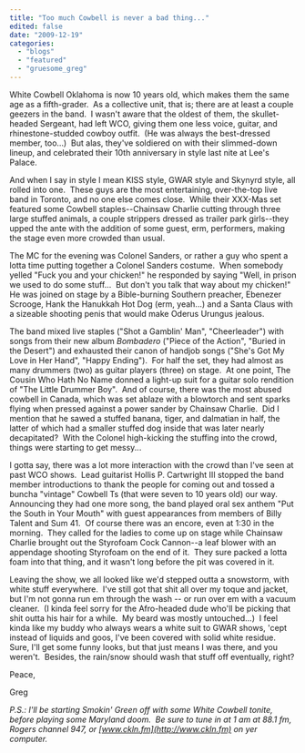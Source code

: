 ```yaml
---
title: "Too much Cowbell is never a bad thing..."
edited: false
date: "2009-12-19"
categories:
  - "blogs"
  - "featured"
  - "gruesome_greg"
---
```


White Cowbell Oklahoma is now 10 years old, which makes them the same age as a fifth-grader.  As a collective unit, that is; there are at least a couple geezers in the band.  I wasn't aware that the oldest of them, the skullet-headed Sergeant, had left WCO, giving them one less voice, guitar, and rhinestone-studded cowboy outfit.  (He was always the best-dressed member, too...)  But alas, they've soldiered on with their slimmed-down lineup, and celebrated their 10th anniversary in style last nite at Lee's Palace.

And when I say in style I mean KISS style, GWAR style and Skynyrd style, all rolled into one.  These guys are the most entertaining, over-the-top live band in Toronto, and no one else comes close.  While their XXX-Mas set featured some Cowbell staples--Chainsaw Charlie cutting through three large stuffed animals, a couple strippers dressed as trailer park girls--they upped the ante with the addition of some guest, erm, performers, making the stage even more crowded than usual.

The MC for the evening was Colonel Sanders, or rather a guy who spent a lotta time putting together a Colonel Sanders costume.  When somebody yelled "Fuck you and your chicken!" he responded by saying "Well, in prison we used to do some stuff...  But don't you talk that way about my chicken!"  He was joined on stage by a Bible-burning Southern preacher, Ebenezer Scrooge, Hank the Hanukkah Hot Dog (erm, yeah...) and a Santa Claus with a sizeable shooting penis that would make Oderus Urungus jealous.

The band mixed live staples ("Shot a Gamblin' Man", "Cheerleader") with songs from their new album _Bombadero_ ("Piece of the Action", "Buried in the Desert") and exhausted their canon of handjob songs ("She's Got My Love in Her Hand", "Happy Ending").  For half the set, they had almost as many drummers (two) as guitar players (three) on stage.  At one point, The Cousin Who Hath No Name donned a light-up suit for a guitar solo rendition of "The Little Drummer Boy".  And of course, there was the most abused cowbell in Canada, which was set ablaze with a blowtorch and sent sparks flying when pressed against a power sander by Chainsaw Charlie.  Did I mention that he sawed a stuffed banana, tiger, and dalmatian in half, the latter of which had a smaller stuffed dog inside that was later nearly decapitated?  With the Colonel high-kicking the stuffing into the crowd, things were starting to get messy...

I gotta say, there was a lot more interaction with the crowd than I've seen at past WCO shows.  Lead guitarist Hollis P. Cartwright III stopped the band member introductions to thank the people for coming out and tossed a buncha "vintage" Cowbell Ts (that were seven to 10 years old) our way.  Announcing they had one more song, the band played oral sex anthem "Put the South in Your Mouth" with guest appearances from members of Billy Talent and Sum 41.  Of course there was an encore, even at 1:30 in the morning.  They called for the ladies to come up on stage while Chainsaw Charlie brought out the Styrofoam Cock Cannon--a leaf blower with an appendage shooting Styrofoam on the end of it.  They sure packed a lotta foam into that thing, and it wasn't long before the pit was covered in it.

Leaving the show, we all looked like we'd stepped outta a snowstorm, with white stuff everywhere.  I've still got that shit all over my toque and jacket, but I'm not gonna run em through the wash -- or run over em with a vacuum cleaner.  (I kinda feel sorry for the Afro-headed dude who'll be picking that shit outta his hair for a while.  My beard was mostly untouched...)  I feel kinda like my buddy who always wears a white suit to GWAR shows, 'cept instead of liquids and goos, I've been covered with solid white residue.  Sure, I'll get some funny looks, but that just means I was there, and you weren't.  Besides, the rain/snow should wash that stuff off eventually, right?

Peace,

Greg

_P.S.: I'll be starting Smokin' Green off with some White Cowbell tonite, before playing some Maryland doom.  Be sure to tune in at 1 am at 88.1 fm, Rogers channel 947, or [www.ckln.fm](http://www.ckln.fm) on yer computer._
